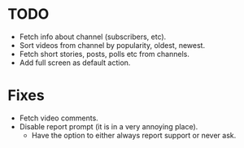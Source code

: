 TODO
====
 * Fetch info about channel (subscribers, etc).
 * Sort videos from channel by popularity, oldest, newest.
 * Fetch short stories, posts, polls etc from channels.
 * Add full screen as default action.

Fixes
=====
 * Fetch video comments.
 * Disable report prompt (it is in a very annoying place).
   - Have the option to either always report support or never ask.
